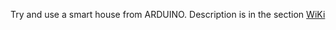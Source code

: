 Try and use a smart house from ARDUINO.
Description is in the section [WiKi](https://github.com/avkondrat/HomeControl/wiki)
